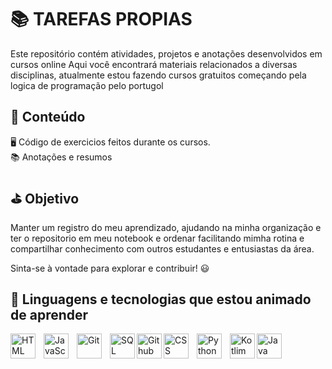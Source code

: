 # 📚 TAREFAS PROPIAS
Este repositório contém atividades, projetos e anotações desenvolvidos em cursos online 
Aqui você encontrará materiais relacionados a diversas disciplinas, atualmente estou fazendo cursos gratuitos começando pela logica de programação pelo portugol

## 📌 Conteúdo

🖥️ Código de exercicios feitos durante os cursos. <br>
📚 Anotações e resumos

## ⛳ Objetivo

Manter um registro do meu aprendizado, ajudando na minha organização e ter o repositorio em meu notebook e ordenar facilitando mimha rotina e compartilhar conhecimento com outros estudantes e entusiastas da área.

Sinta-se à vontade para explorar e contribuir! 😃

## 🤖 Linguagens e tecnologias que estou animado de aprender 

<img 
    align="left" 
    alt="HTML"
    title="HTML" 
    width="40px" 
    style="padding-right: 10px;" 
    src="https://cdn.jsdelivr.net/gh/devicons/devicon@latest/icons/html5/html5-original.svg" 
/>
<img 
    align="left" 
    alt="JavaScript" 
    title="JavaScript"
    width="40px" 
    style="padding-right: 10px;" 
    src="https://cdn.jsdelivr.net/gh/devicons/devicon@latest/icons/javascript/javascript-original.svg" 
/>
<img 
    align="left" 
    alt="Git" 
    title="Git"
    width="40px" 
    style="padding-right: 10px;" 
    src="https://cdn.jsdelivr.net/gh/devicons/devicon@latest/icons/git/git-original.svg" 
/>
<img
    align="left"
    alt="SQL"
    title="SQL"
    width="40px"
    style="padding-rigth: 10px;"
    src="https://cdn.jsdelivr.net/gh/devicons/devicon@latest/icons/azuresqldatabase/azuresqldatabase-original.svg"
/>
<img
    align="left"
    alt="Github"
    title="Github"
    width="40px"
    style="padding-rigth: 10px;"
    src="https://cdn.jsdelivr.net/gh/devicons/devicon@latest/icons/github/github-original.svg"
/>
<img 
    align="left" 
    alt="CSS" 
    title="CSS"
    width="40px" 
    style="padding-right: 10px;" 
    src="https://cdn.jsdelivr.net/gh/devicons/devicon@latest/icons/css3/css3-original.svg" 
/>
<img 
    align="left" 
    alt="Python" 
    title="Python"
    width="40px" 
    style="padding-right: 10px;" 
    src="https://cdn.jsdelivr.net/gh/devicons/devicon@latest/icons/python/python-original.svg" 
/>
<img
    align="left"
    alt="Kotlim"
    title="Kotlim"
    width="40px"
    style="padding-rigth: 10px;"
    src="https://cdn.jsdelivr.net/gh/devicons/devicon@latest/icons/kotlin/kotlin-original.svg"
/>
<img
    align="left"
    alt="Java"
    title="Java"
    width="40px"
    style="padding-rigth: 10px;"
    src="https://cdn.jsdelivr.net/gh/devicons/devicon@latest/icons/java/java-original.svg" />
        
